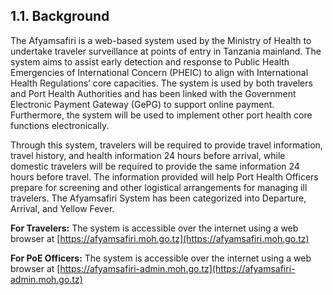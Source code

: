 ## 1.1. Background

The Afyamsafiri is a web-based system used by the Ministry of Health to undertake traveler surveillance at points of entry in Tanzania mainland. The system aims to assist early detection and response to Public Health Emergencies of International Concern (PHEIC) to align with International Health Regulations’ core capacities. The system is used by both travelers and Port Health Authorities and has been linked with the Government Electronic Payment Gateway (GePG) to support online payment. Furthermore, the system will be used to implement other port health core functions electronically.

Through this system, travelers will be required to provide travel information, travel history, and health information 24 hours before arrival, while domestic travelers will be required to provide the same information 24 hours before travel. The information provided will help Port Health Officers prepare for screening and other logistical arrangements for managing ill travelers. The Afyamsafiri System has been categorized into Departure, Arrival, and Yellow Fever.

**For Travelers:** The system is accessible over the internet using a web browser at [https://afyamsafiri.moh.go.tz](https://afyamsafiri.moh.go.tz)

**For PoE Officers:** The system is accessible over the internet using a web browser at [https://afyamsafiri-admin.moh.go.tz](https://afyamsafiri-admin.moh.go.tz)